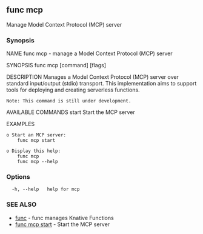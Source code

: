 ## func mcp

Manage Model Context Protocol (MCP) server

### Synopsis


NAME
	func mcp - manage a Model Context Protocol (MCP) server

SYNOPSIS
	func mcp [command] [flags]

DESCRIPTION
	Manages a Model Context Protocol (MCP) server over standard input/output (stdio) transport.
	This implementation aims to support tools for deploying and creating serverless functions.

	Note: This command is still under development.

AVAILABLE COMMANDS
	start    Start the MCP server

EXAMPLES

	o Start an MCP server:
		func mcp start

	o Display this help:
		func mcp
		func mcp --help


### Options

```
  -h, --help   help for mcp
```

### SEE ALSO

* [func](func.md)	 - func manages Knative Functions
* [func mcp start](func_mcp_start.md)	 - Start the MCP server

